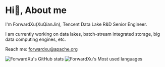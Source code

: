 # Hi👋, About me
I'm ForwardXu(XuQianJin), Tencent Data Lake R&D Senior Engineer.

I am currently working on data lakes, batch-stream integrated storage, big data computing engines, etc.

Reach me: forwardxu@apache.org

![ForwardXu's GitHub stats](https://github-readme-stats.vercel.app/api?username=XuQianJin-Stars)
![ForwardXu's Most used languages](https://github-readme-stats.vercel.app/api/top-langs/?username=XuQianJin-Stars&layout=compact&hide_border=true&langs_count=10)